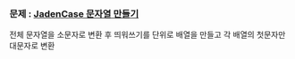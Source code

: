 ### 문제 : [JadenCase 문자열 만들기](https://school.programmers.co.kr/learn/courses/30/lessons/12951)

전체 문자열을 소문자로 변환 후 띄워쓰기를 단위로 배열을 만들고 각 배열의 첫문자만 대문자로 변환 